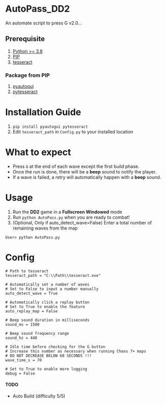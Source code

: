 # AutoPass_DD2
 An automate script to press G v2.0...

## Prerequisite

1. [Python >= 3.8](https://www.python.org/downloads/windows/)
2. [PIP](https://pip.pypa.io/en/stable/installation/)
3. [tesseract](https://github.com/UB-Mannheim/tesseract/wiki)

### Package from PIP
1. [pyautogui](https://pyautogui.readthedocs.io/en/latest/)
2. [pytesseract](https://pypi.org/project/pytesseract/)

# Installation Guide
1. `pip install pyautogui pytesseract`
2. Edit `tesseract_path` in `Config.py` to your installed location

# What to expect
- Press `G` at the end of each wave except the first build phase.
- Once the run is done, there will be a **beep** sound to notify the player.
- If a wave is failed, a retry will automatically happen with a **beep** sound.

# Usage
1. Run the **DD2** game in a **Fullscreen Windowed** mode
2. Run `python AutoPass.py` when you are ready to combat!
3. (Optional, Only if auto_detect_wave=False) Enter a total number of remaining waves from the map

```
User> python AutoPass.py

```

# Config
```
# Path to tesseract
tesseract_path = "C:\\Path\\tesseract.exe"

# Automatically set a number of waves
# Set to False to input a number manually
auto_detect_wave = True

# Automatically click a replay button
# Set to True to enable the feature
auto_replay_map = False

# Beep sound duration in milliseconds
sound_ms = 1500

# Beep sound frequency range
sound_hz = 440

# Idle time before checking for the G button
# Increase this number as necessary when running Chaos 7+ maps
# DO NOT DECREASE BELOW 60 SECONDS !!!
wave_time_s = 70

# Set to True to enable more logging
debug = False
```

#### TODO
- Auto Build (difficulty 5/5)
